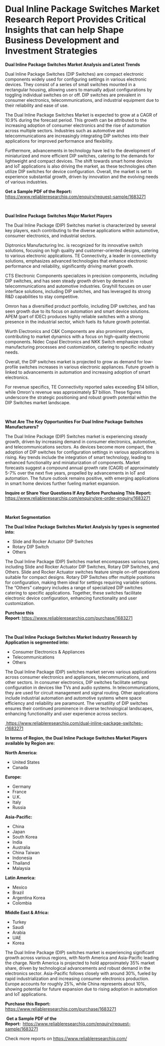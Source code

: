 <p><h1>Dual Inline Package Switches Market Research Report Provides Critical Insights that can help Shape Business Development and Investment Strategies</h1></p><p><strong>Dual Inline Package Switches Market Analysis and Latest Trends</strong></p>
<p><p>Dual Inline Package Switches (DIP Switches) are compact electronic components widely used for configuring settings in various electronic devices. They consist of a series of small switches mounted in a rectangular housing, allowing users to manually adjust configurations by toggling individual switches on or off. DIP switches are prevalent in consumer electronics, telecommunications, and industrial equipment due to their reliability and ease of use.</p><p>The Dual Inline Package Switches Market is expected to grow at a CAGR of 10.9% during the forecast period. This growth can be attributed to the increasing adoption of consumer electronics and the rise of automation across multiple sectors. Industries such as automotive and telecommunications are increasingly integrating DIP switches into their applications for improved performance and flexibility.</p><p>Furthermore, advancements in technology have led to the development of miniaturized and more efficient DIP switches, catering to the demands for lightweight and compact devices. The shift towards smart home devices and IoT applications is also driving the market, as these technologies often utilize DIP switches for device configuration. Overall, the market is set to experience substantial growth, driven by innovation and the evolving needs of various industries.</p></p>
<p><strong>Get a Sample PDF of the Report:&nbsp;</strong> <a href="https://www.reliableresearchiq.com/enquiry/request-sample/1683271?utm_campaign=3513&utm_medium=2&utm_source=Github&utm_content=ia&utm_term=26032025&utm_id=dual-inline-package-switches">https://www.reliableresearchiq.com/enquiry/request-sample/1683271</a></p>
<p>&nbsp;</p>
<p><strong>Dual Inline Package Switches Major Market Players</strong></p>
<p><p>The Dual Inline Package (DIP) Switches market is characterized by several key players, each contributing to the diverse applications within automotive, consumer electronics, and industrial sectors. </p><p>Diptronics Manufacturing Inc. is recognized for its innovative switch solutions, focusing on high quality and customer-oriented designs, catering to various electronic applications. TE Connectivity, a leader in connectivity solutions, emphasizes advanced technologies that enhance electronic performance and reliability, significantly driving market growth.</p><p>CTS Electronic Components specializes in precision components, including DIP switches, and has seen steady growth driven by demand in telecommunications and automotive industries. Grayhill focuses on user interface solutions, including DIP switches, and has leveraged its strong R&D capabilities to stay competitive. </p><p>Omron has a diversified product portfolio, including DIP switches, and has seen growth due to its focus on automation and smart device solutions. APEM (part of IDEC) produces highly reliable switches with a strong presence in the industrial sector, which fuels its future growth potential.</p><p>Wurth Electronics and C&K Components are also prominent players, contributing to market dynamics with a focus on high-quality electronic components. Nidec Copal Electronics and NKK Switch emphasize robust manufacturing processes and customization, catering to specific industry needs.</p><p>Overall, the DIP switches market is projected to grow as demand for low-profile switches increases in various electronic appliances. Future growth is linked to advancements in automation and increasing adoption of smart electronics. </p><p>For revenue specifics, TE Connectivity reported sales exceeding $14 billion, while Omron's revenue was approximately $7 billion. These figures underscore the strategic positioning and robust growth potential within the DIP Switches market landscape.</p></p>
<p>&nbsp;</p>
<p><strong>What Are The Key Opportunities For Dual Inline Package Switches Manufacturers?</strong></p>
<p><p>The Dual Inline Package (DIP) Switches market is experiencing steady growth, driven by increasing demand in consumer electronics, automotive, and telecommunications sectors. As devices become more compact, the adoption of DIP switches for configuration settings in various applications is rising. Key trends include the integration of smart technology, leading to enhanced functionality and miniaturization of components. Market forecasts suggest a compound annual growth rate (CAGR) of approximately 5-7% over the next five years, propelled by advancements in IoT and automation. The future outlook remains positive, with emerging applications in smart home devices further fueling market expansion.</p></p>
<p><strong>Inquire or Share Your Questions If Any Before Purchasing This Report:</strong> <a href="https://www.reliableresearchiq.com/enquiry/pre-order-enquiry/1683271?utm_campaign=3513&utm_medium=2&utm_source=Github&utm_content=ia&utm_term=26032025&utm_id=dual-inline-package-switches">https://www.reliableresearchiq.com/enquiry/pre-order-enquiry/1683271</a></p>
<p>&nbsp;</p>
<p><strong>Market Segmentation</strong></p>
<p><strong>The Dual Inline Package Switches Market Analysis by types is segmented into:</strong></p>
<p><ul><li>Slide and Rocker Actuator DIP Switches</li><li>Rotary DIP Switch</li><li>Others</li></ul></p>
<p><p>The Dual Inline Package (DIP) Switches market encompasses various types, including Slide and Rocker Actuator DIP Switches, Rotary DIP Switches, and Others. Slide and Rocker Actuator switches feature simple on-off operations suitable for compact designs. Rotary DIP Switches offer multiple positions for configuration, making them ideal for settings requiring variable options. The “Others” category includes a range of specialized DIP switches catering to specific applications. Together, these switches facilitate electronic device configuration, enhancing functionality and user customization.</p></p>
<p><strong>Purchase this Report:&nbsp;</strong><a href="https://www.reliableresearchiq.com/purchase/1683271?utm_campaign=3513&utm_medium=2&utm_source=Github&utm_content=ia&utm_term=26032025&utm_id=dual-inline-package-switches">https://www.reliableresearchiq.com/purchase/1683271</a></p>
<p>&nbsp;</p>
<p><strong>The Dual Inline Package Switches Market Industry Research by Application is segmented into:</strong></p>
<p><ul><li>Consumer Electronics & Appliances</li><li>Telecommunications</li><li>Others</li></ul></p>
<p><p>The Dual Inline Package (DIP) switches market serves various applications across consumer electronics and appliances, telecommunications, and other sectors. In consumer electronics, DIP switches facilitate settings configuration in devices like TVs and audio systems. In telecommunications, they are used for circuit management and signal routing. Other applications include industrial automation and automotive systems where space efficiency and reliability are paramount. The versatility of DIP switches ensures their continued prominence in diverse technological landscapes, enhancing functionality and user experience across sectors.</p></p>
<p><a href="https://www.reliableresearchiq.com/dual-inline-package-switches-r1683271?utm_campaign=3513&utm_medium=2&utm_source=Github&utm_content=ia&utm_term=26032025&utm_id=dual-inline-package-switches">&nbsp;https://www.reliableresearchiq.com/dual-inline-package-switches-r1683271</a></p>
<p><strong>In terms of Region, the Dual Inline Package Switches Market Players available by Region are:</strong></p>
<p>
    <p> <strong> North America: </strong>
        <ul>
            <li>United States</li>
            <li>Canada</li>
        </ul>
        </p> 
    <p> <strong> Europe: </strong>
        <ul>
            <li>Germany</li>
            <li>France</li>
            <li>U.K.</li>
            <li>Italy</li>
            <li>Russia</li>
        </ul>
        </p> 
    <p> <strong> Asia-Pacific: </strong>
        <ul>
            <li>China</li>
            <li>Japan</li>
            <li>South Korea</li>
            <li>India</li>
            <li>Australia</li>
            <li>China Taiwan</li>
            <li>Indonesia</li>
            <li>Thailand</li>
            <li>Malaysia</li>
        </ul>
        </p> 
    <p> <strong> Latin America: </strong>
        <ul>
            <li>Mexico</li>
            <li>Brazil</li>
            <li>Argentina Korea</li>
            <li>Colombia</li>
        </ul>
        </p> 
    <p> <strong> Middle East & Africa: </strong>
        <ul>
            <li>Turkey</li>
            <li>Saudi</li>
            <li>Arabia</li>
            <li>UAE</li>
            <li>Korea</li>
        </ul>
    </p>
    </p>
<p><p>The Dual Inline Package (DIP) switches market is experiencing significant growth across various regions, with North America and Asia-Pacific leading the charge. North America is projected to hold approximately 35% market share, driven by technological advancements and robust demand in the electronics sector. Asia-Pacific follows closely with around 30%, fueled by rapid industrialization and increasing consumer electronics production. Europe accounts for roughly 25%, while China represents about 10%, showing potential for future expansion due to rising adoption in automation and IoT applications.</p></p>
<p><strong>Purchase this Report: </strong><a href="https://www.reliableresearchiq.com/purchase/1683271?utm_campaign=3513&utm_medium=2&utm_source=Github&utm_content=ia&utm_term=26032025&utm_id=dual-inline-package-switches">https://www.reliableresearchiq.com/purchase/1683271</a></p>
<p>&nbsp;<strong>Get a Sample PDF of the Report:&nbsp;&nbsp;</strong><a href="https://www.reliableresearchiq.com/enquiry/request-sample/1683271?utm_campaign=3513&utm_medium=2&utm_source=Github&utm_content=ia&utm_term=26032025&utm_id=dual-inline-package-switches">https://www.reliableresearchiq.com/enquiry/request-sample/1683271</a></p>
<p><strong></strong></p>
<p>Check more reports on <a href="https://www.reliableresearchiq.com/?utm_campaign=3513&utm_medium=2&utm_source=Github&utm_content=ia&utm_term=26032025&utm_id=dual-inline-package-switches">https://www.reliableresearchiq.com/</a></p>